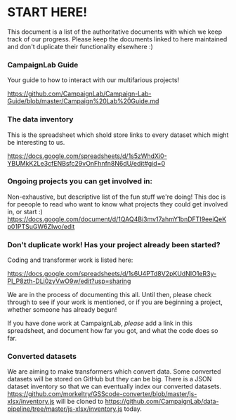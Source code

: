 # START HERE!

This document is a list of the authoritative documents with which we keep track of our progress.
 Please keep the documents linked to here maintained and don't duplicate their functionality elsewhere :)

### CampaignLab Guide
Your guide to how to interact with our multifarious projects!

https://github.com/CampaignLab/Campaign-Lab-Guide/blob/master/Campaign%20Lab%20Guide.md

### The data inventory
This is the spreadsheet which shold store links to every dataset which might be interesting to us.

https://docs.google.com/spreadsheets/d/1s5zWhdXi0-YBUMkK2Le3cfENBsfc29vOnFhnfn8N6dU/edit#gid=0


### Ongoing projects you can get involved in:

Non-exhaustive, but descriptive list of the fun stuff we're doing! This doc is for peeople to read who want to know what projects they could get involved in, or start :)
https://docs.google.com/document/d/1QAQ4Bi3mv17ahmY1bnDFTI9eeiQeKp01PTSuGW6ZIwo/edit


###  Don't duplicate work!  Has your project already been started?

Coding and transformer work is listed here:

https://docs.google.com/spreadsheets/d/1s6U4PTd8V2pKUdNIO1eR3y-Pl_P8zth-DLi0zyVwO9w/edit?usp=sharing

We are in the process of documenting this all. Until then, please check through to see if your work is mentioned, or if you are beginning a project, whether someone has already begun!

If you have done work at CampaignLab, *please* add a link in this spreadsheet, and document how far you got, and what the code does so far.

### Converted datasets

We are aiming to make transformers which convert data. Some converted datasets will be stored on GitHub but they can be big. There is a JSON dataset inventory so that we can eventually index our converted datasets.
https://github.com/morkeltry/GSScode-converter/blob/master/js-xlsx/inventory.js
will be cloned to
https://github.com/CampaignLab/data-pipeline/tree/master/js-xlsx/inventory.js
today.
